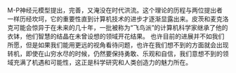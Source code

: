 M-P神经元模型提出，完善，又淹没在时代洪流。这个理论的历程与两位提出者一样历经坎坷，它的重要性直到计算机技术的进步才逐渐显露出来。皮茨和麦克洛克可能会惊异于在未来的几十年，一批被称为“飞鸟派”的计算机科学家继承了他的衣钵，他们智慧的结晶在未曾设想的领域开花结果。
也许目前的进展并不如我们所愿，但是如果我们能用更远的视角看待问题，也许在我们想不到的方面就会出现转机，即使在山穷水尽的时候，仍然要保持勇敢、乐观和自信，我们意想不到的领域充满了机遇和可能性，这正是科学研究和人类创造力的魅力所在。